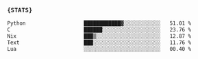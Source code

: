 ### `{STATS}` 
<!--START_SECTION:waka-->

```txt
Python                   ████████████▓░░░░░░░░░░░░   51.01 %
C                        ██████░░░░░░░░░░░░░░░░░░░   23.76 %
Nix                      ███▒░░░░░░░░░░░░░░░░░░░░░   12.87 %
Text                     ███░░░░░░░░░░░░░░░░░░░░░░   11.76 %
Lua                      ░░░░░░░░░░░░░░░░░░░░░░░░░   00.40 %
```

<!--END_SECTION:waka-->
